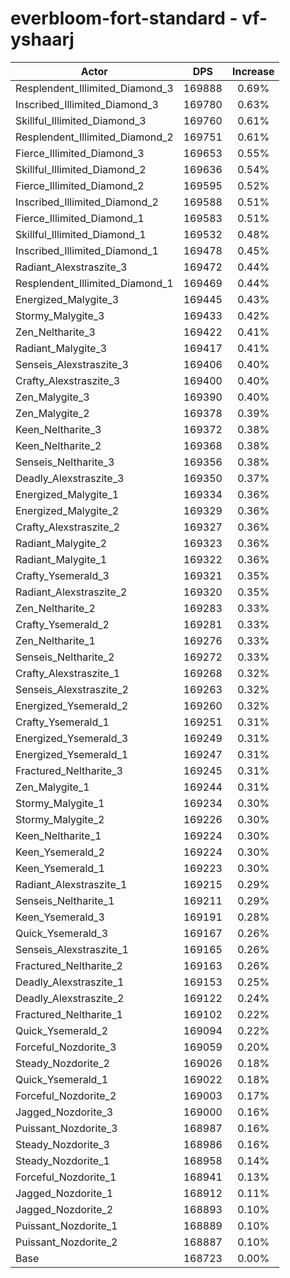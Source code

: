 # everbloom-fort-standard - vf-yshaarj
| Actor | DPS | Increase |
|---|:---:|:---:|
|Resplendent_Illimited_Diamond_3|169888|0.69%|
|Inscribed_Illimited_Diamond_3|169780|0.63%|
|Skillful_Illimited_Diamond_3|169760|0.61%|
|Resplendent_Illimited_Diamond_2|169751|0.61%|
|Fierce_Illimited_Diamond_3|169653|0.55%|
|Skillful_Illimited_Diamond_2|169636|0.54%|
|Fierce_Illimited_Diamond_2|169595|0.52%|
|Inscribed_Illimited_Diamond_2|169588|0.51%|
|Fierce_Illimited_Diamond_1|169583|0.51%|
|Skillful_Illimited_Diamond_1|169532|0.48%|
|Inscribed_Illimited_Diamond_1|169478|0.45%|
|Radiant_Alexstraszite_3|169472|0.44%|
|Resplendent_Illimited_Diamond_1|169469|0.44%|
|Energized_Malygite_3|169445|0.43%|
|Stormy_Malygite_3|169433|0.42%|
|Zen_Neltharite_3|169422|0.41%|
|Radiant_Malygite_3|169417|0.41%|
|Senseis_Alexstraszite_3|169406|0.40%|
|Crafty_Alexstraszite_3|169400|0.40%|
|Zen_Malygite_3|169390|0.40%|
|Zen_Malygite_2|169378|0.39%|
|Keen_Neltharite_3|169372|0.38%|
|Keen_Neltharite_2|169368|0.38%|
|Senseis_Neltharite_3|169356|0.38%|
|Deadly_Alexstraszite_3|169350|0.37%|
|Energized_Malygite_1|169334|0.36%|
|Energized_Malygite_2|169329|0.36%|
|Crafty_Alexstraszite_2|169327|0.36%|
|Radiant_Malygite_2|169323|0.36%|
|Radiant_Malygite_1|169322|0.36%|
|Crafty_Ysemerald_3|169321|0.35%|
|Radiant_Alexstraszite_2|169320|0.35%|
|Zen_Neltharite_2|169283|0.33%|
|Crafty_Ysemerald_2|169281|0.33%|
|Zen_Neltharite_1|169276|0.33%|
|Senseis_Neltharite_2|169272|0.33%|
|Crafty_Alexstraszite_1|169268|0.32%|
|Senseis_Alexstraszite_2|169263|0.32%|
|Energized_Ysemerald_2|169260|0.32%|
|Crafty_Ysemerald_1|169251|0.31%|
|Energized_Ysemerald_3|169249|0.31%|
|Energized_Ysemerald_1|169247|0.31%|
|Fractured_Neltharite_3|169245|0.31%|
|Zen_Malygite_1|169244|0.31%|
|Stormy_Malygite_1|169234|0.30%|
|Stormy_Malygite_2|169226|0.30%|
|Keen_Neltharite_1|169224|0.30%|
|Keen_Ysemerald_2|169224|0.30%|
|Keen_Ysemerald_1|169223|0.30%|
|Radiant_Alexstraszite_1|169215|0.29%|
|Senseis_Neltharite_1|169211|0.29%|
|Keen_Ysemerald_3|169191|0.28%|
|Quick_Ysemerald_3|169167|0.26%|
|Senseis_Alexstraszite_1|169165|0.26%|
|Fractured_Neltharite_2|169163|0.26%|
|Deadly_Alexstraszite_1|169153|0.25%|
|Deadly_Alexstraszite_2|169122|0.24%|
|Fractured_Neltharite_1|169102|0.22%|
|Quick_Ysemerald_2|169094|0.22%|
|Forceful_Nozdorite_3|169059|0.20%|
|Steady_Nozdorite_2|169026|0.18%|
|Quick_Ysemerald_1|169022|0.18%|
|Forceful_Nozdorite_2|169003|0.17%|
|Jagged_Nozdorite_3|169000|0.16%|
|Puissant_Nozdorite_3|168987|0.16%|
|Steady_Nozdorite_3|168986|0.16%|
|Steady_Nozdorite_1|168958|0.14%|
|Forceful_Nozdorite_1|168941|0.13%|
|Jagged_Nozdorite_1|168912|0.11%|
|Jagged_Nozdorite_2|168893|0.10%|
|Puissant_Nozdorite_1|168889|0.10%|
|Puissant_Nozdorite_2|168887|0.10%|
|Base|168723|0.00%|
